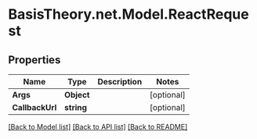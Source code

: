 
# BasisTheory.net.Model.ReactRequest

## Properties

Name | Type | Description | Notes
------------ | ------------- | ------------- | -------------
**Args** | **Object** |  | [optional] 
**CallbackUrl** | **string** |  | [optional] 

[[Back to Model list]](../README.md#documentation-for-models)
[[Back to API list]](../README.md#documentation-for-api-endpoints)
[[Back to README]](../README.md)

